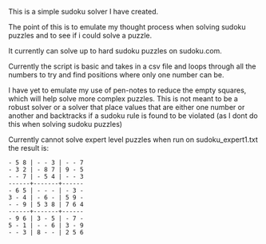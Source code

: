 This is a simple sudoku solver I have created.

The point of this is to emulate my thought process when solving sudoku puzzles and to see if i could solve a puzzle.

It currently can solve up to hard sudoku puzzles on sudoku.com.

Currently the script is basic and takes in a csv file and loops through all the numbers to try and find positions where only one number can be.

I have yet to emulate my use of pen-notes to reduce the empty squares, which will help solve more complex puzzles.
This is not meant to be a robust solver or a solver that place values that are either one number or another and backtracks if a sudoku rule is found to be  violated (as I dont do this when solving sudoku puzzles)

Currently cannot solve expert level puzzles when run on sudoku_expert1.txt the result is:

```
- 5 8 | - - 3 | - - 7
- 3 2 | - 8 7 | 9 - 5
- - 7 | - 5 4 | - - 3
------+-------+------
- 6 5 | - - - | - 3 -
3 - 4 | - 6 - | 5 9 -
- - 9 | 5 3 8 | 7 6 4
------+-------+------
- 9 6 | 3 - 5 | - 7 -
5 - 1 | - - 6 | 3 - 9
- - 3 | 8 - - | 2 5 6
```